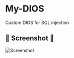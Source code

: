 # My-DIOS
Custom DIOS for SQL injection 

## 📸 Screenshot 📸
![Screenshot](https://i.postimg.cc/wx0B2Rb9/IMG-20230310-191611.jpg) 
 
